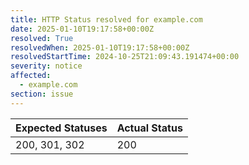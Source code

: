 ```yaml
---
title: HTTP Status resolved for example.com
date: 2025-01-10T19:17:58+00:00Z
resolved: True
resolvedWhen: 2025-01-10T19:17:58+00:00Z
resolvedStartTime: 2024-10-25T21:09:43.191474+00:00
severity: notice
affected:
  - example.com
section: issue
---
```


| Expected Statuses | Actual Status  |
|-------------------|----------------|
| 200, 301, 302 | 200 |
